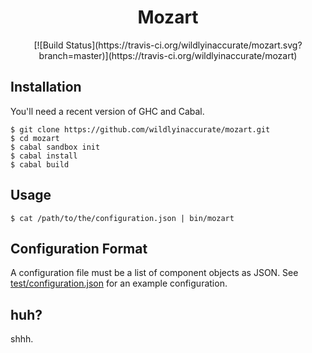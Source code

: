 <h1 align="center">Mozart</h1>

<p align="center">
  [![Build Status](https://travis-ci.org/wildlyinaccurate/mozart.svg?branch=master)](https://travis-ci.org/wildlyinaccurate/mozart)
</p>

## Installation

You'll need a recent version of GHC and Cabal.

```
$ git clone https://github.com/wildlyinaccurate/mozart.git
$ cd mozart
$ cabal sandbox init
$ cabal install
$ cabal build
```

## Usage

```
$ cat /path/to/the/configuration.json | bin/mozart
```

## Configuration Format

A configuration file must be a list of component objects as JSON. See [test/configuration.json](test/configuration.json) for an example configuration.

## huh?

shhh.
